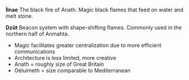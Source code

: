 **Ílnae**
The black fire of Anath. Magic black flames that feed on water and melt stone.

**Dzût**
Beacon system with shape-shifting flames. Commonly used in the northern half of Anmahta.

- Magic facilitates greater centralization due to more efficient communications
- Architecture is less limited, more creative
- Anath = roughly size of Great Britain
- Oëluímeth = size comparable to Mediterranean
